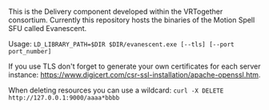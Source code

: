 This is the Delivery component developed within the VRTogether consortium. Currently this repository hosts the binaries of the Motion Spell SFU called Evanescent.

Usage: ```LD_LIBRARY_PATH=$DIR $DIR/evanescent.exe [--tls] [--port port_number]```

If you use TLS don't forget to generate your own certificates for each server instance: https://www.digicert.com/csr-ssl-installation/apache-openssl.htm.

When deleting resources you can use a wildcard:
```curl -X DELETE http://127.0.0.1:9000/aaaa*bbbb```

